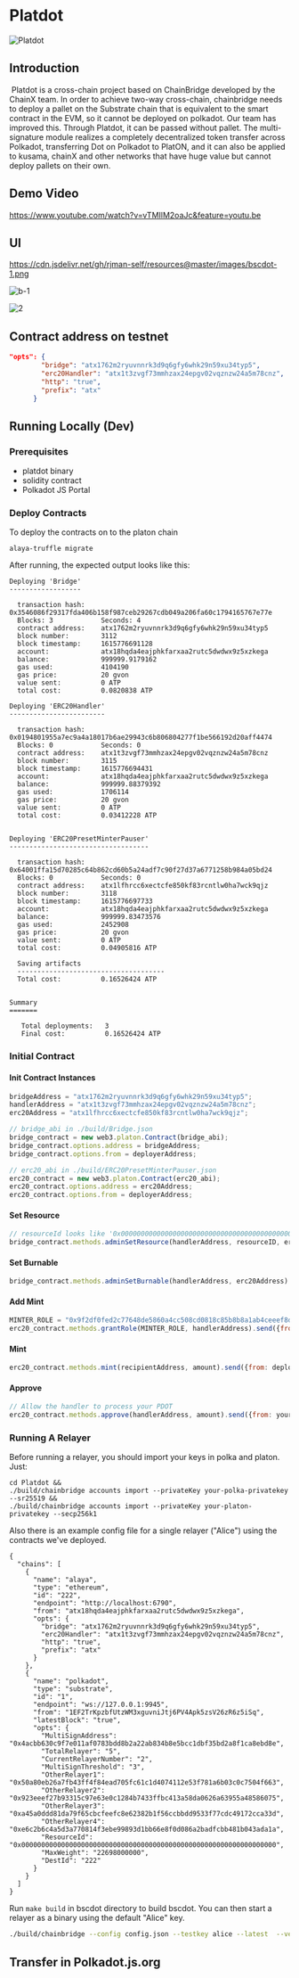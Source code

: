 # Platdot
![Platdot](https://github.com/RJman-self/Platdot/blob/master/Platdot.png)

## Introduction

​	Platdot is a cross-chain project based on ChainBridge developed by the ChainX team. In order to achieve two-way cross-chain, chainbridge needs to deploy a pallet on the Substrate chain that is equivalent to the smart contract in the EVM, so it cannot be deployed on polkadot. Our team has improved this. Through Platdot, it can be passed without pallet. The multi-signature module realizes a completely decentralized token transfer across Polkadot, transferring Dot on Polkadot to PlatON, and it can also be applied to kusama, chainX and other networks that have huge value but cannot deploy pallets on their own.

## Demo Video

https://www.youtube.com/watch?v=vTMIlM2oaJc&feature=youtu.be

## UI

https://cdn.jsdelivr.net/gh/rjman-self/resources@master/images/bscdot-1.png

![b-1](https://cdn.jsdelivr.net/gh/rjman-self/resources@master/images/bscdot-1.png)

![2](https://cdn.jsdelivr.net/gh/rjman-self/resources@master/images/bscdot-2.png)

## Contract address on testnet

```json
"opts": {
        "bridge": "atx1762m2ryuvnnrk3d9q6gfy6whk29n59xu34typ5",
        "erc20Handler": "atx1t3zvgf73mmhzax24epgv02vqznzw24a5m78cnz",
        "http": "true",
        "prefix": "atx"
      }
```

## Running Locally (Dev)

### Prerequisites

- platdot binary
- solidity contract
- Polkadot JS Portal


### Deploy Contracts

To deploy the contracts on to the platon chain

```
alaya-truffle migrate
```

After running, the expected output looks like this:

```
Deploying 'Bridge'
------------------

  transaction hash:    0x3546086f29317fda406b158f987ceb29267cdb049a206fa60c1794165767e77e
  Blocks: 3            Seconds: 4
  contract address:    atx1762m2ryuvnnrk3d9q6gfy6whk29n59xu34typ5
  block number:        3112
  block timestamp:     1615776691128
  account:             atx18hqda4eajphkfarxaa2rutc5dwdwx9z5xzkega
  balance:             999999.9179162
  gas used:            4104190
  gas price:           20 gvon
  value sent:          0 ATP
  total cost:          0.0820838 ATP

Deploying 'ERC20Handler'
------------------------

  transaction hash:    0x0194801955a7ec9a4a18017b6ae29943c6b806804277f1be566192d20aff4474
  Blocks: 0            Seconds: 0
  contract address:    atx1t3zvgf73mmhzax24epgv02vqznzw24a5m78cnz
  block number:        3115
  block timestamp:     1615776694431
  account:             atx18hqda4eajphkfarxaa2rutc5dwdwx9z5xzkega
  balance:             999999.88379392
  gas used:            1706114
  gas price:           20 gvon
  value sent:          0 ATP
  total cost:          0.03412228 ATP


Deploying 'ERC20PresetMinterPauser'
-----------------------------------

  transaction hash:    0x64001ffa15d70285c64b862cd60b5a24adf7c90f27d37a6771258b984a05bd24
  Blocks: 0            Seconds: 0
  contract address:    atx1lfhrcc6xectcfe850kf83rcntlw0ha7wck9qjz
  block number:        3118
  block timestamp:     1615776697733
  account:             atx18hqda4eajphkfarxaa2rutc5dwdwx9z5xzkega
  balance:             999999.83473576
  gas used:            2452908
  gas price:           20 gvon
  value sent:          0 ATP
  total cost:          0.04905816 ATP

  Saving artifacts
  -------------------------------------
  Total cost:          0.16526424 ATP


Summary
=======

   Total deployments:   3
   Final cost:          0.16526424 ATP
```

### Initial Contract

#### Init Contract Instances
```js
bridgeAddress = "atx1762m2ryuvnnrk3d9q6gfy6whk29n59xu34typ5";
handlerAddress = "atx1t3zvgf73mmhzax24epgv02vqznzw24a5m78cnz";
erc20Address = "atx1lfhrcc6xectcfe850kf83rcntlw0ha7wck9qjz";

// bridge_abi in ./build/Bridge.json
bridge_contract = new web3.platon.Contract(bridge_abi);
bridge_contract.options.address = bridgeAddress;
bridge_contract.options.from = deployerAddress;

// erc20_abi in ./build/ERC20PresetMinterPauser.json
erc20_contract = new web3.platon.Contract(erc20_abi);
erc20_contract.options.address = erc20Address;
erc20_contract.options.from = deployerAddress;
```

#### Set Resource
```js
// resourceId looks like '0x0000000000000000000000000000000000000000000000000000000000000000',just same length
bridge_contract.methods.adminSetResource(handlerAddress, resourceID, erc20Address).send({from: deployerAddress})
```

#### Set Burnable
```js
bridge_contract.methods.adminSetBurnable(handlerAddress, erc20Address).send({from: deployerAddress})
```

#### Add Mint
```js
MINTER_ROLE = "0x9f2df0fed2c77648de5860a4cc508cd0818c85b8b8a1ab4ceeef8d981c8956a6"
erc20_contract.methods.grantRole(MINTER_ROLE, handlerAddress).send({from: deployerAddress})
```

#### Mint
```js
erc20_contract.methods.mint(recipientAddress, amount).send({from: deployerAddress})
```

#### Approve
```js
// Allow the handler to process your PDOT
erc20_contract.methods.approve(handlerAddress, amount).send({from: yourAddress})
```


### Running A Relayer

Before running a relayer, you should import your keys in polka and platon. Just:
```bigquery
cd Platdot &&
./build/chainbridge accounts import --privateKey your-polka-privatekey --sr25519 &&
./build/chainbridge accounts import --privateKey your-platon-privatekey --secp256k1
```


Also there is an example config file for a single relayer ("Alice") using the contracts we've deployed.

```
{
  "chains": [
    {
      "name": "alaya",
      "type": "ethereum",
      "id": "222",
      "endpoint": "http://localhost:6790",
      "from": "atx18hqda4eajphkfarxaa2rutc5dwdwx9z5xzkega",
      "opts": {
        "bridge": "atx1762m2ryuvnnrk3d9q6gfy6whk29n59xu34typ5",
        "erc20Handler": "atx1t3zvgf73mmhzax24epgv02vqznzw24a5m78cnz",
        "http": "true",
        "prefix": "atx"
      }
    },
    {
      "name": "polkadot",
      "type": "substrate",
      "id": "1",
      "endpoint": "ws://127.0.0.1:9945",
      "from": "1EF2TrKpzbfUtzWM3xguvniJtj6PV4Apk5zsV26zR6z5iSq",
      "latestBlock": "true",
      "opts": {
        "MultiSignAddress": "0x4acbb630c9f7e011af0783bdd8b2a22ab834b8e5bcc1dbf35bd2a8f1ca8ebd8e",
        "TotalRelayer": "5",
        "CurrentRelayerNumber": "2",
        "MultiSignThreshold": "3",
        "OtherRelayer1": "0x50a80eb26a7fb43ff4f84ead705fc61c1d4074112e53f781a6b03c0c7504f663",
        "OtherRelayer2": "0x923eeef27b93315c97e63e0c1284b7433ffbc413a58da0626a63955a48586075",
        "OtherRelayer3": "0xa45a0ddd81da79f65cbcfeefc8e62382b1f56ccbbdd9533f77cdc49172cca33d",
        "OtherRelayer4": "0xe6c2b6c4a5d3a770814f3ebe99893d1bb66e8f0d086a2badfcbb481b043ada1a",
        "ResourceId": "0x0000000000000000000000000000000000000000000000000000000000000000",
        "MaxWeight": "22698000000",
        "DestId": "222"
      }
    }
  ]
}
```

Run `make build` in bscdot directory to build bscdot. You can then start a relayer as a binary using the default "Alice" key.

```bash
./build/chainbridge --config config.json --testkey alice --latest  --verbosity trace
```

## Transfer in Polkadot.js.org